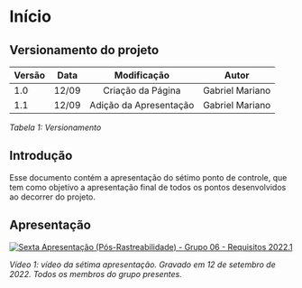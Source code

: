 # Início

## Versionamento do projeto

| Versão | Data  |    Modificação    |             Autor              |
| ------ | ----- | :---------------: | :----------------------------: |
| 1.0    | 12/09 | Criação da Página | Gabriel Mariano                |
| 1.1    | 12/09 | Adição da Apresentação | Gabriel Mariano                |

_Tabela 1: Versionamento_

## Introdução

Esse documento contém a apresentação do sétimo ponto de controle, que tem como objetivo a apresentação final de todos os pontos desenvolvidos ao decorrer do projeto.

## Apresentação

[![Sexta Apresentação (Pós-Rastreabilidade) - Grupo 06 - Requisitos 2022.1](https://img.youtube.com/vi/SGYFcLUGvmQ/0.jpg)](https://www.youtube.com/watch?v=SGYFcLUGvmQ)

_Vídeo 1: vídeo da sétima apresentação. Gravado em 12 de setembro de 2022. Todos os membros do grupo presentes._